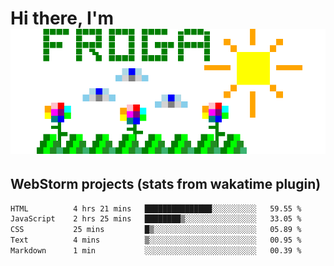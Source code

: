 # Hi there, I'm <br> ![fr0ga](https://raw.githubusercontent.com/fr0ga/fr0ga/9bf9f01b26b38da576d954ce3461bd5247b9e9d4/fr0ga.svg)

## WebStorm projects (stats from wakatime plugin)

<!--START_SECTION:waka-->

```txt
HTML          4 hrs 21 mins   ███████████████░░░░░░░░░░   59.55 %
JavaScript    2 hrs 25 mins   ████████▒░░░░░░░░░░░░░░░░   33.05 %
CSS           25 mins         █▒░░░░░░░░░░░░░░░░░░░░░░░   05.89 %
Text          4 mins          ▒░░░░░░░░░░░░░░░░░░░░░░░░   00.95 %
Markdown      1 min           ░░░░░░░░░░░░░░░░░░░░░░░░░   00.39 %
```

<!--END_SECTION:waka-->

<!--
**fr0ga/fr0ga** is a ✨ _special_ ✨ repository because its `README.md` (this file) appears on your GitHub profile.

Here are some ideas to get you started:

- 🔭 I’m currently working on ...
- 🌱 I’m currently learning ...
- 👯 I’m looking to collaborate on ...
- 🤔 I’m looking for help with ...
- 💬 Ask me about ...
- 📫 How to reach me: ...
- 😄 Pronouns: ...
- ⚡ Fun fact: ...
-->
